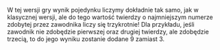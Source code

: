 W tej wersji gry wynik pojedynku liczymy dokładnie tak samo, jak w klasycznej
wersji, ale do tego wartość twierdzy o najmniejszym numerze zdobytej przez zawodnika
liczy się trzykrotnie! Dla przykładu, jeśli zawodnik nie zdobędzie pierwszej oraz drugiej
twierdzy, ale zdobędzie trzecią, to do jego wyniku zostanie dodane 9 zamiast 3.
